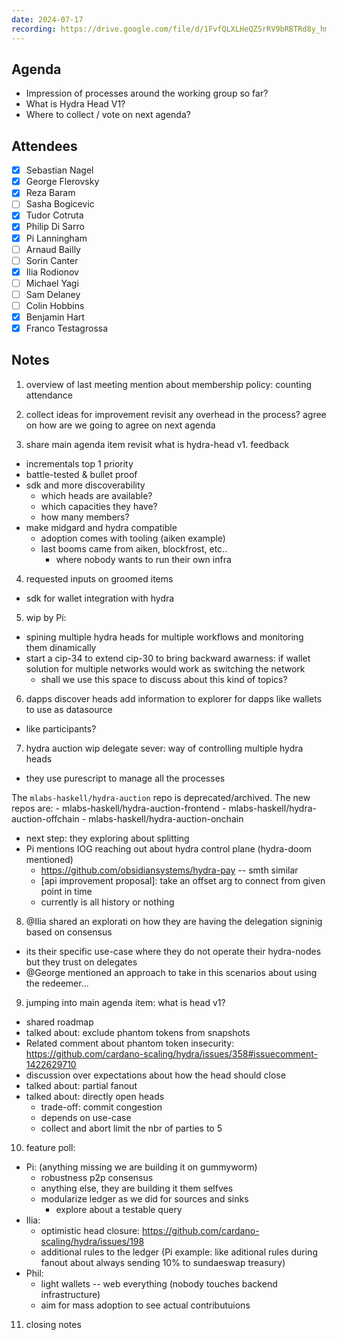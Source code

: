 ```yaml
---
date: 2024-07-17
recording: https://drive.google.com/file/d/1FvfQLXLHeQZSrRV9bRBTRd8y_hma17cg/
---
```


## Agenda
- Impression of processes around the working group so far?
- What is Hydra Head V1?
- Where to collect / vote on next agenda?

## Attendees
  - [x] Sebastian Nagel
  - [x] George Flerovsky
  - [x] Reza Baram
  - [ ] Sasha Bogicevic
  - [x] Tudor Cotruta
  - [x] Philip Di Sarro
  - [x] Pi Lanningham
  - [ ] Arnaud Bailly
  - [ ] Sorin Canter
  - [x] Ilia Rodionov
  - [ ] Michael Yagi
  - [ ] Sam Delaney
  - [ ] Colin Hobbins
  - [x] Benjamin Hart
  - [x] Franco Testagrossa

## Notes

1. overview of last meeting mention about membership policy: counting attendance

2. collect ideas for improvement revisit any overhead in the process? agree on how are we going to agree on next agenda

3. share main agenda item revisit what is hydra-head v1. feedback
  - incrementals top 1 priority
  - battle-tested & bullet proof
  - sdk and more discoverability
      - which heads are available?
      - which capacities they have?
      - how many members?
  - make midgard and hydra compatible
      - adoption comes with tooling (aiken example)
      - last booms came from aiken, blockfrost, etc..
          - where nobody wants to run their own infra
    
4. requested inputs on groomed items
  - sdk for wallet integration with hydra

5. wip by Pi: 
  - spining multiple hydra heads for multiple workflows and monitoring them dinamically
  - start a cip-34 to extend cip-30 to bring backward awarness: if wallet solution for multiple networks would work as switching the network
      - shall we use this space to discuss about this kind of topics?

6. dapps discover heads add information to explorer for dapps like wallets to use as datasource
  - like participants?

7. hydra auction wip delegate sever: way of controlling multiple hydra heads
  - they use purescript to manage all the processes

  The `mlabs-haskell/hydra-auction` repo is deprecated/archived. The new repos are:
      - mlabs-haskell/hydra-auction-frontend
      - mlabs-haskell/hydra-auction-offchain
      - mlabs-haskell/hydra-auction-onchain
  - next step: they exploring about splitting
  - Pi mentions IOG reaching out about hydra control plane (hydra-doom mentioned)
      - https://github.com/obsidiansystems/hydra-pay -- smth similar
      - [api improvement proposal]: take an offset arg to connect from given point in time
      - currently is all history or nothing


8. @Ilia shared an explorati on how they are having the delegation signinig based on consensus
  - its their specific use-case where they do not operate their hydra-nodes but they trust on delegates
  - @George mentioned an approach to take in this scenarios about using the redeemer...

9. jumping into main agenda item: what is head v1?
  - shared roadmap
  - talked about: exclude phantom tokens from snapshots
  - Related comment about phantom token insecurity: https://github.com/cardano-scaling/hydra/issues/358#issuecomment-1422629710
  - discussion over expectations about how the head should close
  - talked about: partial fanout
  - talked about: directly open heads
      - trade-off: commit congestion
      - depends on use-case
      - collect and abort limit the nbr of parties to 5

10. feature poll:
  - Pi: (anything missing we are building it on gummyworm)
      - robustness p2p consensus
      - anything else, they are building it them selfves
      - modularize ledger as we did for sources and sinks
          - explore about a testable query
  - Ilia: 
      - optimistic head closure: https://github.com/cardano-scaling/hydra/issues/198
      - additional rules to the ledger (Pi example: like aditional rules during fanout about always sending 10% to sundaeswap treasury)
  - Phil:
      - light wallets -- web everything (nobody touches backend infrastructure)
      - aim for mass adoption to see actual contributuions

11. closing notes
